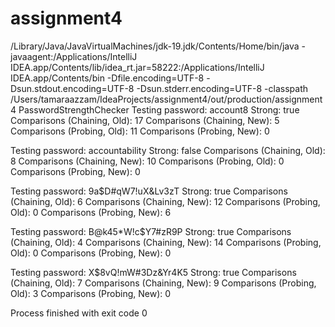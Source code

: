 # assignment4
/Library/Java/JavaVirtualMachines/jdk-19.jdk/Contents/Home/bin/java -javaagent:/Applications/IntelliJ IDEA.app/Contents/lib/idea_rt.jar=58222:/Applications/IntelliJ IDEA.app/Contents/bin -Dfile.encoding=UTF-8 -Dsun.stdout.encoding=UTF-8 -Dsun.stderr.encoding=UTF-8 -classpath /Users/tamaraazzam/IdeaProjects/assignment4/out/production/assignment4 PasswordStrengthChecker
Testing password: account8
Strong: true
Comparisons (Chaining, Old): 17
Comparisons (Chaining, New): 5
Comparisons (Probing, Old): 11
Comparisons (Probing, New): 0

Testing password: accountability
Strong: false
Comparisons (Chaining, Old): 8
Comparisons (Chaining, New): 10
Comparisons (Probing, Old): 0
Comparisons (Probing, New): 0

Testing password: 9a$D#qW7!uX&Lv3zT
Strong: true
Comparisons (Chaining, Old): 6
Comparisons (Chaining, New): 12
Comparisons (Probing, Old): 0
Comparisons (Probing, New): 6

Testing password: B@k45*W!c$Y7#zR9P
Strong: true
Comparisons (Chaining, Old): 4
Comparisons (Chaining, New): 14
Comparisons (Probing, Old): 0
Comparisons (Probing, New): 0

Testing password: X$8vQ!mW#3Dz&Yr4K5
Strong: true
Comparisons (Chaining, Old): 7
Comparisons (Chaining, New): 9
Comparisons (Probing, Old): 3
Comparisons (Probing, New): 0


Process finished with exit code 0
